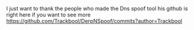 I just want to thank the people who made the Dns spoof tool 
his github is right here if you want to see more https://github.com/Trackbool/DerpNSpoof/commits?author=Trackbool
